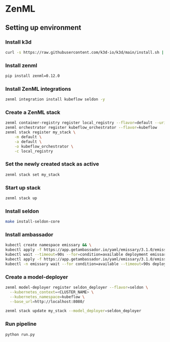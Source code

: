 # ZenML

## Setting up environment

### Install k3d
```bash
curl -s https://raw.githubusercontent.com/k3d-io/k3d/main/install.sh | bash
```

### Install zenml
```bash
pip install zenml=0.12.0
```

### Install ZenML integrations
```bash
zenml integration install kubeflow seldon -y
```

### Create a ZenML stack
```bash
zenml container-registry register local_registry --flavor=default --uri=localhost:5000 
zenml orchestrator register kubeflow_orchestrator --flavor=kubeflow
zenml stack register my_stack \
    -m default \
    -a default \
    -o kubeflow_orchestrator \
    -c local_registry
```

### Set the newly created stack as active
```bash
zenml stack set my_stack
```

### Start up stack
```bash
zenml stack up
```

### Install seldon
```bash
make install-seldon-core
```

### Install ambassador
```bash
kubectl create namespace emissary && \
kubectl apply -f https://app.getambassador.io/yaml/emissary/3.1.0/emissary-crds.yaml && \
kubectl wait --timeout=90s --for=condition=available deployment emissary-apiext -n emissary-system
kubectl apply -f https://app.getambassador.io/yaml/emissary/3.1.0/emissary-emissaryns.yaml && \
kubectl -n emissary wait --for condition=available --timeout=90s deploy -lproduct=aes
```

### Create a model-deployer
```bash
zenml model-deployer register seldon_deployer --flavor=seldon \
  --kubernetes_context=<CLUSTER_NAME> \
  --kubernetes_namespace=kubeflow \
  --base_url=http://localhost:8080/
 
zenml stack update my_stack --model_deployer=seldon_deployer
```
### Run pipeline
```bash
python run.py
```

